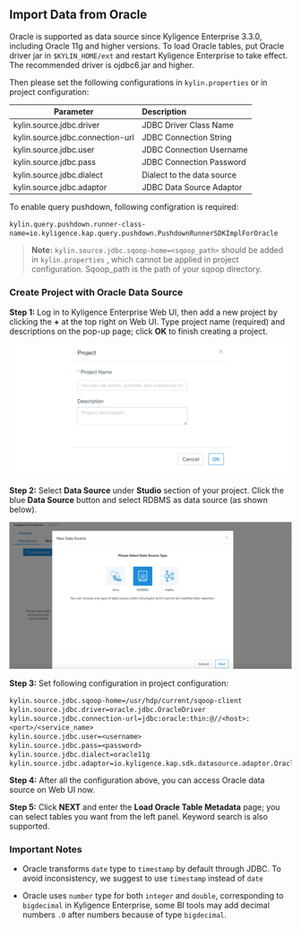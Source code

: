 ## Import Data from Oracle

Oracle is supported as data source since Kyligence Enterprise 3.3.0, including Oracle 11g and higher versions. To load Oracle tables, put Oracle driver jar in `$KYLIN_HOME/ext` and restart Kyligence Enterprise to take effect. The recommended driver is ojdbc6.jar and higher.

Then please set the following configurations in `kylin.properties` or in project configuration:

| Parameter                        | Description                |
| -------------------------------- | :------------------------- |
| kylin.source.jdbc.driver         | JDBC Driver Class Name     |
| kylin.source.jdbc.connection-url | JDBC Connection String     |
| kylin.source.jdbc.user           | JDBC Connection Username   |
| kylin.source.jdbc.pass           | JDBC Connection Password   |
| kylin.source.jdbc.dialect        | Dialect to the data source |
| kylin.source.jdbc.adaptor        | JDBC Data Source Adaptor   |

To enable query pushdown, following configration is required:

```properties
kylin.query.pushdown.runner-class-name=io.kyligence.kap.query.pushdown.PushdownRunnerSDKImplForOracle
```

> **Note:**  `kylin.source.jdbc.sqoop-home=<sqoop_path>` should be added in `kylin.properties` , which cannot be applied in project configuration. Sqoop_path is the path of your sqoop directory. 



### Create Project with Oracle Data Source

**Step 1:** Log in to Kyligence Enterprise Web UI, then add a new project by clicking the **+** at the top right on Web UI. Type project name (required) and descriptions on the pop-up page; click **OK** to finish creating a project.

![Create project](../images/create_project.png)

**Step 2:** Select **Data Source** under **Studio** section of your project. Click the blue **Data Source** button and select RDBMS as data source (as shown below).

![Select data source](../images/rdbms_import_select_source.png)

**Step 3:** Set following configuration in project configuration:

```properties
kylin.source.jdbc.sqoop-home=/usr/hdp/current/sqoop-client
kylin.source.jdbc.driver=oracle.jdbc.OracleDriver
kylin.source.jdbc.connection-url=jdbc:oracle:thin:@//<host>:<port>/<service_name> 
kylin.source.jdbc.user=<username>
kylin.source.jdbc.pass=<password>
kylin.source.jdbc.dialect=oracle11g
kylin.source.jdbc.adaptor=io.kyligence.kap.sdk.datasource.adaptor.Oracle11gAdaptor
```

**Step 4:** After all the configuration above, you can access Oracle data source on Web UI now.

**Step 5:** Click **NEXT** and enter the **Load Oracle Table Metadata** page; you can select tables you want from the left panel. Keyword search is also supported.

### Important Notes

- Oracle transforms `date` type to `timestamp` by default through JDBC. To avoid inconsistency, we suggest to use `timestamp` instead of `date`

- Oracle uses `number` type for both `integer` and `double`, corresponding to `bigdecimal` in Kyligence Enterprise, some BI tools may add decimal numbers `.0` after numbers because of type `bigdecimal`.

